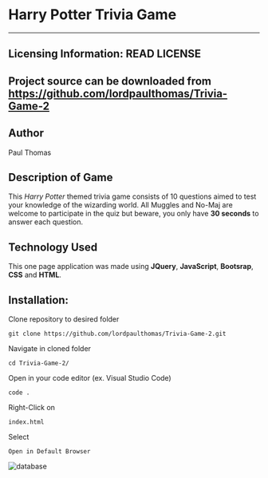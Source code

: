 # Harry Potter Trivia Game
-------------------

Licensing Information: READ LICENSE
---
Project source can be downloaded from https://github.com/lordpaulthomas/Trivia-Game-2
----
Author
------
Paul Thomas

Description of Game
---------------
This _Harry Potter_ themed trivia game consists of 10 questions aimed to test your knowledge of the wizarding world.  All Muggles and No-Maj are welcome to participate in the quiz but beware, you only have __30 seconds__ to answer each question. 

Technology Used
--------
This one page application was made using **JQuery**, **JavaScript**, **Bootsrap**, **CSS** and **HTML**.

Installation:
------
Clone repository to desired folder

```git clone https://github.com/lordpaulthomas/Trivia-Game-2.git```

Navigate in cloned folder

```cd Trivia-Game-2/```

Open in your code editor (ex. Visual Studio Code)

```code .```

Right-Click on 

`index.html` 

Select 

`Open in Default Browser`

![database](/assests/images/screen.png)
